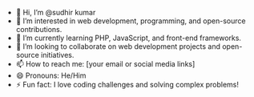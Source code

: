 - 👋 Hi, I’m @sudhir kumar
- 👀 I’m interested in web development, programming, and open-source contributions.
- 🌱 I’m currently learning PHP, JavaScript, and front-end frameworks.
- 💞️ I’m looking to collaborate on web development projects and open-source initiatives.
- 📫 How to reach me: [your email or social media links]
- 😄 Pronouns: He/Him
- ⚡ Fun fact: I love coding challenges and solving complex problems!
